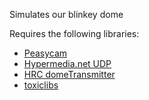 Simulates our blinkey dome

Requires the following libraries:

* [Peasycam](http://mrfeinberg.com/peasycam/)
* [Hypermedia.net UDP](http://ubaa.net/shared/processing/udp/)
* [HRC domeTransmitter](https://github.com/hackrockcity/domeTransmitter)
* [toxiclibs](http://hg.postspectacular.com/toxiclibs/downloads/)
